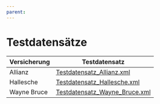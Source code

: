 ```yaml
---
parent:
---
```


# Testdatensätze

| Versicherung | Testdatensatz | 
| ---- | --------- |
| Allianz | [Testdatensatz_Allianz.xml](https://raw.githubusercontent.com/gematik/spec-VSDM-Ersatzbescheinigung/refs/heads/master/Resources/downloads/Testdatensatz_Allianz.xml) |
| Hallesche | [Testdatensatz_Hallesche.xml](https://raw.github.com/gematik/spec-VSDM-Ersatzbescheinigung/refs/heads/master/Resources/downloads/Testdatensatz_Hallesche.xml) |
| Wayne Bruce | [Testdatensatz_Wayne_Bruce.xml](https://raw.github.com/gematik/spec-VSDM-Ersatzbescheinigung/refs/heads/master/Resources/downloads/Testdatensatz_Wayne_Bruce.xml) |

